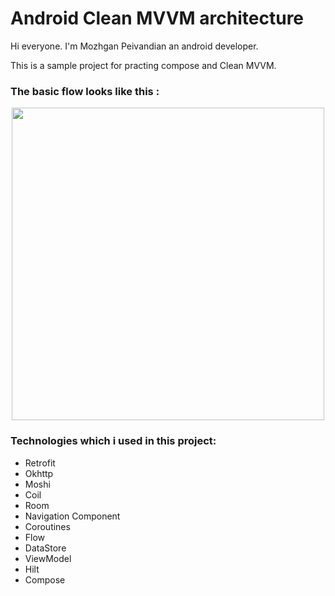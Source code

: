 # Android Clean MVVM architecture


Hi everyone. I'm Mozhgan Peivandian an android developer.

This is a sample project for practing compose and Clean MVVM.

### The basic flow looks like this :

<p align="center">
 <img src='https://user-images.githubusercontent.com/45559398/172233712-a350738b-453d-415d-a9e2-71838dad82d5.png' width='500'>
</p>

### Technologies which i used in this project:
* Retrofit
* Okhttp
* Moshi
* Coil
* Room
* Navigation Component
* Coroutines
* Flow
* DataStore
* ViewModel
* Hilt
* Compose
